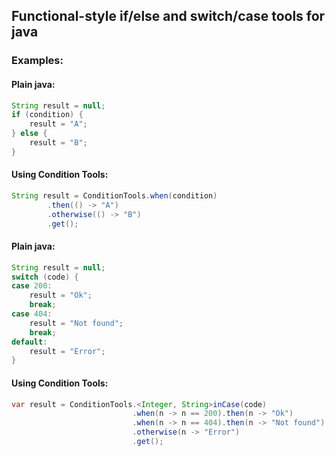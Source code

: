 ## Functional-style if/else and switch/case tools for java

### Examples:

#### Plain java:
```java
String result = null;
if (condition) {
    result = "A";
} else {
    result = "B";
}
```
#### Using Condition Tools:
```java
String result = ConditionTools.when(condition)
        .then(() -> "A")
        .otherwise(() -> "B")
        .get();
```
#### Plain java:
```java
String result = null;
switch (code) {
case 200:
    result = "Ok";
    break;
case 404:
    result = "Not found";
    break;
default:
    result = "Error";
}
```

#### Using Condition Tools:
```java
var result = ConditionTools.<Integer, String>inCase(code)
                           .when(n -> n == 200).then(n -> "Ok")
                           .when(n -> n == 404).then(n -> "Not found")
                           .otherwise(n -> "Error")
                           .get();
```